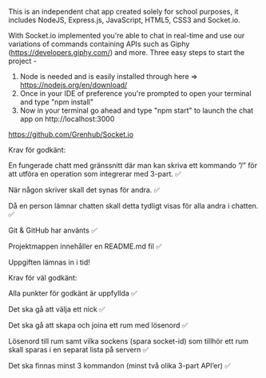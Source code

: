 This is an independent chat app created solely for school purposes, it includes NodeJS, Express.js, JavaScript, HTML5, CSS3 and Socket.io.

With Socket.io implemented you're able to chat in real-time and use our variations of commands containing APIs such as Giphy (https://developers.giphy.com/) and more.
Three easy steps to start the project -

1. Node is needed and is easily installed through here => https://nodejs.org/en/download/
2. Once in your IDE of preference you're prompted to open your terminal and type "npm install"
3. Now in your terminal go ahead and type "npm start" to launch the chat app on http://localhost:3000

https://github.com/Grenhub/Socket.io


Krav för godkänt:

En fungerade chatt med gränssnitt där man kan skriva ett kommando ”/” för att utföra en operation som integrerar med 3-part.
✅

När någon skriver skall det synas för andra.
✅

Då en person lämnar chatten skall detta tydligt visas för alla andra i chatten.
✅

Git & GitHub har använts
✅

Projektmappen innehåller en README.md fil
✅

Uppgiften lämnas in i tid!



Krav för väl godkänt:

Alla punkter för godkänt är uppfyllda
✅

Det ska gå att välja ett nick
✅

Det ska gå att skapa och joina ett rum med lösenord
✅

Lösenord till rum samt vilka sockens (spara socket-id) som tillhör ett rum skall sparas i en separat lista på servern
✅

Det ska finnas minst 3 kommandon (minst två olika 3-part API’er)
✅